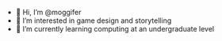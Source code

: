 - 👋 Hi, I’m @moggifer
- 👀 I’m interested in game design and storytelling
- 🌱 I’m currently learning computing at an undergraduate level


<!---
moggifer/moggifer is a ✨ special ✨ repository because its `README.md` (this file) appears on your GitHub profile.
You can click the Preview link to take a look at your changes.
--->
